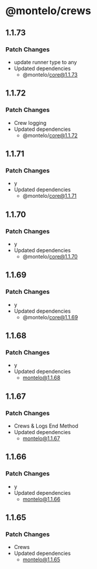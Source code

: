 # @montelo/crews

## 1.1.73

### Patch Changes

- update runner type to any
- Updated dependencies
  - @montelo/core@1.1.73

## 1.1.72

### Patch Changes

- Crew logging
- Updated dependencies
  - @montelo/core@1.1.72

## 1.1.71

### Patch Changes

- y
- Updated dependencies
  - @montelo/core@1.1.71

## 1.1.70

### Patch Changes

- y
- Updated dependencies
  - @montelo/core@1.1.70

## 1.1.69

### Patch Changes

- y
- Updated dependencies
  - @montelo/core@1.1.69

## 1.1.68

### Patch Changes

- y
- Updated dependencies
  - montelo@1.1.68

## 1.1.67

### Patch Changes

- Crews & Logs End Method
- Updated dependencies
  - montelo@1.1.67

## 1.1.66

### Patch Changes

- y
- Updated dependencies
  - montelo@1.1.66

## 1.1.65

### Patch Changes

- Crews
- Updated dependencies
  - montelo@1.1.65
